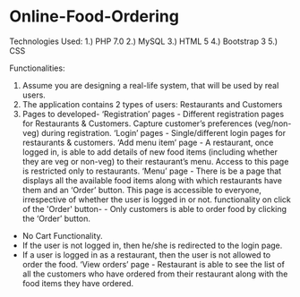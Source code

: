 # Online-Food-Ordering 
Technologies Used:
1.) PHP 7.0
2.) MySQL
3.) HTML 5
4.) Bootstrap 3
5.) CSS

Functionalities:  
1) Assume you are designing a real-life system, that will be used by real users. 
2) The application contains 2 types of users: Restaurants and Customers 
3) Pages to developed- 
‘Registration’ pages - Different registration pages for Restaurants & Customers. Capture customer’s preferences (veg/non-veg) during registration. 
‘Login’ pages - Single/different login pages for restaurants & customers. ‘Add menu item’ page - A restaurant, once logged in, is able to add details of new food items (including whether they are veg or non-veg) to their restaurant’s menu. Access to this page is restricted only to restaurants. 
‘Menu’ page - There is be a page that displays all the available food items along with which restaurants have them and an ‘Order’ button. This page is accessible to everyone, irrespective of whether the user is logged in or not. functionality on click of the 'Order' button- - Only customers is able to order food by clicking the ‘Order’ button. 
- No Cart Functionality. 
- If the user is not logged in, then he/she is redirected to the login page. 
- If a user is logged in as a restaurant, then the user is not allowed to order the food. 
‘View orders’ page - Restaurant is able to see the list of all the customers who have ordered from their restaurant along with the food items they have ordered. 
